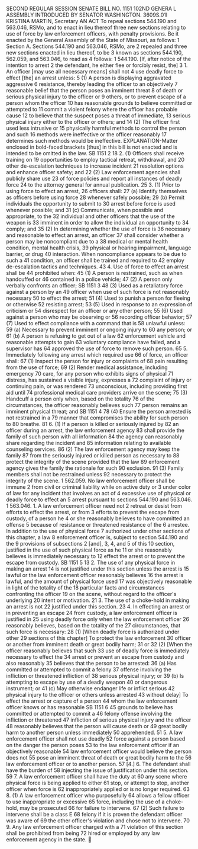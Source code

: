 SECOND REGULAR SESSION
SENATE BILL NO. 1151
102ND GENERA L ASSEMBLY
INTRODUCED BY SENATOR WASHINGTON.
3609S.01I KRISTINA MARTIN, Secretary
AN ACT
To repeal sections 544.190 and 563.046, RSMo, and to enact in lieu thereof three new sections
relating to use of force by law enforcement officers, with penalty provisions.
Be it enacted by the General Assembly of the State of Missouri, as follows:
1 Section A. Sections 544.190 and 563.046, RSMo, are
2 repealed and three new sections enacted in lieu thereof, to be
3 known as sections 544.190, 562.059, and 563.046, to read as
4 follows:
1 544.190. [If, after notice of the intention to arrest
2 the defendant, he either flee or forcibly resist, the]
3 1. An officer [may use all necessary means] shall not
4 use deadly force to effect [the] an arrest unless:
5 (1) A person is displaying aggravated aggressive
6 resistance, thereby leading the officer to an objectively
7 reasonable belief that the person poses an imminent threat
8 of death or serious physical injury to the officer or
9 others, or to prevent escape of a person whom the officer
10 has reasonable grounds to believe committed or attempted to
11 commit a violent felony where the officer has probable cause
12 to believe that the suspect poses a threat of immediate,
13 serious physical injury either to the officer or others; and
14 (2) The officer first used less intrusive or
15 physically harmful methods to control the person and such
16 methods were ineffective or the officer reasonably
17 determines such methods would be ineffective.
EXPLANATION-Matter enclosed in bold-faced brackets [thus] in this bill is not enacted
and is intended to be omitted in the law.
SB 1151 2
18 2. (1) Officers shall receive training on
19 opportunities to employ tactical retreat, withdrawal, and
20 other de-escalation techniques to increase incident
21 resolution options and enhance officer safety; and
22 (2) Law enforcement agencies shall publicly share use
23 of force policies and report all instances of deadly force
24 to the attorney general for annual publication.
25 3. (1) Prior to using force to effect an arrest,
26 officers shall:
27 (a) Identify themselves as officers before using force
28 whenever safely possible;
29 (b) Permit individuals the opportunity to submit to
30 arrest before force is used whenever possible; and
31 (c) Communicate, when possible and appropriate, to the
32 individual and other officers that the use of the weapon is
33 imminent in order to allow the individual an opportunity to
34 comply; and
35 (2) In determining whether the use of force is
36 necessary and reasonable to effect an arrest, an officer
37 shall consider whether a person may be noncompliant due to a
38 medical or mental health condition, mental health crisis,
39 physical or hearing impairment, language barrier, or drug
40 interaction. When noncompliance appears to be due to such a
41 condition, an officer shall be trained and required to
42 employ de-escalation tactics and techniques.
43 4. Use of force to effect an arrest shall be
44 prohibited when:
45 (1) A person is restrained, such as when handcuffed or
46 contained in a police vehicle;
47 (2) A person only verbally confronts an officer;
SB 1151 3
48 (3) Used as a retaliatory force against a person by an
49 officer when use of such force is not reasonably necessary
50 to effect the arrest;
51 (4) Used to punish a person for fleeing or otherwise
52 resisting arrest;
53 (5) Used in response to an expression of criticism or
54 disrespect for an officer or any other person;
55 (6) Used against a person who may be observing or
56 recording officer behavior;
57 (7) Used to effect compliance with a command that is
58 unlawful unless:
59 (a) Necessary to prevent imminent or ongoing injury to
60 any person; or
61 (b) A person is refusing to get out of a law
62 enforcement vehicle and reasonable attempts to gain
63 voluntary compliance have failed, and a supervisor has
64 approved the use of force to remove such person.
65 5. Immediately following any arrest which required use
66 of force, an officer shall:
67 (1) Inspect the person for injury or complaints of
68 pain resulting from the use of force;
69 (2) Render medical assistance, including emergency
70 care, for any person who exhibits signs of physical
71 distress, has sustained a visible injury, expresses a
72 complaint of injury or continuing pain, or was rendered
73 unconscious, including providing first aid until
74 professional medical care providers arrive on the scene;
75 (3) Handcuff a person only when, based on the totality
76 of the circumstances, the officer reasonably believes such
77 person remains an imminent physical threat; and
SB 1151 4
78 (4) Ensure the person arrested is not restrained in a
79 manner that compromises the ability for such person to
80 breathe.
81 6. (1) If a person is killed or seriously injured by
82 an officer during an arrest, the law enforcement agency
83 shall provide the family of such person with all information
84 the agency can reasonably share regarding the incident and
85 information relating to available counseling services.
86 (2) The law enforcement agency may keep the family
87 from the seriously injured or killed person as necessary to
88 protect the integrity of the scene provided that the law
89 enforcement agency gives the family the rationale for such
90 exclusion.
91 (3) Family members shall not be restrained unless
92 necessary to protect the integrity of the scene.
1 562.059. No law enforcement officer shall be immune
2 from civil or criminal liability while on active duty or
3 under color of law for any incident that involves an act of
4 excessive use of physical or deadly force to effect an
5 arrest pursuant to sections 544.190 and 563.046.
1 563.046. 1. A law enforcement officer need not
2 retreat or desist from efforts to effect the arrest, or from
3 efforts to prevent the escape from custody, of a person he
4 or she reasonably believes to have committed an offense
5 because of resistance or threatened resistance of the
6 arrestee. In addition to the use of physical force
7 authorized under other sections of this chapter, a law
8 enforcement officer is, subject to section 544.190 and the
9 provisions of subsections 2 [and], 3, 4, and 5 of this
10 section, justified in the use of such physical force as he
11 or she reasonably believes is immediately necessary to
12 effect the arrest or to prevent the escape from custody.
SB 1151 5
13 2. The use of any physical force in making an arrest
14 is not justified under this section unless the arrest is
15 lawful or the law enforcement officer reasonably believes
16 the arrest is lawful, and the amount of physical force used
17 was objectively reasonable in light of the totality of the
18 particular facts and circumstances confronting the officer
19 on the scene, without regard to the officer's underlying
20 intent or motivation.
21 3. The use of a choke-hold in making an arrest is not
22 justified under this section.
23 4. In effecting an arrest or in preventing an escape
24 from custody, a law enforcement officer is justified in
25 using deadly force only when the law enforcement officer
26 reasonably believes, based on the totality of the
27 circumstances, that such force is necessary:
28 (1) [When deadly force is authorized under other
29 sections of this chapter] To protect the law enforcement
30 officer or another from imminent death or great bodily harm;
31 or
32 (2) [When the officer reasonably believes that such
33 use of deadly force is immediately necessary to effect the
34 arrest or prevent an escape from custody and also reasonably
35 believes that the person to be arrested:
36 (a) Has committed or attempted to commit a felony
37 offense involving the infliction or threatened infliction of
38 serious physical injury; or
39 (b) Is attempting to escape by use of a deadly weapon
40 or dangerous instrument; or
41 (c) May otherwise endanger life or inflict serious
42 physical injury to the officer or others unless arrested
43 without delay] To effect the arrest or capture of a person
44 whom the law enforcement officer knows or has reasonable
SB 1151 6
45 grounds to believe has committed or attempted to commit a
46 felony offense involving the infliction or threatened
47 infliction of serious physical injury and the officer
48 reasonably believes that the person will cause death or
49 great bodily harm to another person unless immediately
50 apprehended.
51 5. A law enforcement officer shall not use deadly
52 force against a person based on the danger the person poses
53 to the law enforcement officer if an objectively reasonable
54 law enforcement officer would believe the person does not
55 pose an imminent threat of death or great bodily harm to the
56 law enforcement officer or to another person.
57 [4.] 6. The defendant shall have the burden of
58 injecting the issue of justification under this section.
59 7. A law enforcement officer shall have the duty at
60 any scene where physical force is being applied to either
61 stop, or attempt to stop, another officer when force is
62 inappropriately applied or is no longer required.
63 8. (1) A law enforcement officer who purposefully
64 allows a fellow officer to use inappropriate or excessive
65 force, including the use of a choke-hold, may be prosecuted
66 for failure to intervene.
67 (2) Such failure to intervene shall be a class E
68 felony if it is proven the defendant officer was aware of
69 the other officer's violation and chose not to intervene.
70 9. Any law enforcement officer charged with a
71 violation of this section shall be prohibited from being
72 hired or employed by any law enforcement agency in the state.
